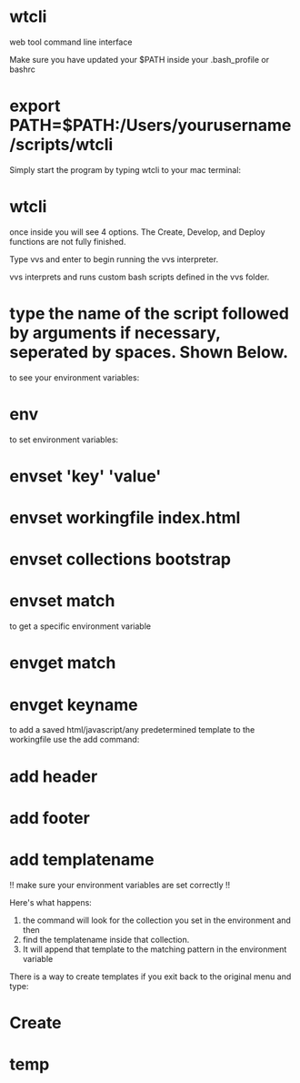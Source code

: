 # wtcli
web tool command line interface 

Make sure you have updated your $PATH inside your .bash_profile or bashrc 
# export PATH=$PATH:/Users/yourusername/scripts/wtcli

Simply start the program by typing wtcli to your mac terminal:

# wtcli

once inside you will see 4 options. The Create, Develop, and Deploy functions are not fully finished.

Type vvs and enter to begin running the vvs interpreter.

vvs interprets and runs custom bash scripts defined in the vvs folder.
# type the name of the script followed by arguments if necessary, seperated by spaces. Shown Below.

to see your environment variables:
# env

to set environment variables:
# envset 'key' 'value'
# envset workingfile index.html
# envset collections bootstrap
# envset match <body>

to get a specific environment variable
# envget match
# envget keyname

to add a saved html/javascript/any predetermined template to the workingfile use the add command:

# add header
# add footer
# add templatename

!! make sure your environment variables are set correctly !!

Here's what happens:

1. the command will look for the collection you set in the environment and then 
2. find the templatename inside that collection.
3. It will append that template to the matching pattern in the environment variable

There is a way to create templates if you exit back to the original menu and type:

# Create
# temp


